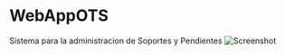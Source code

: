 # WebAppOTS
Sistema para la administracion de Soportes y Pendientes
![Screenshot](http://WebAppOTS/materialDesing/Media/logo_OTS.png)
